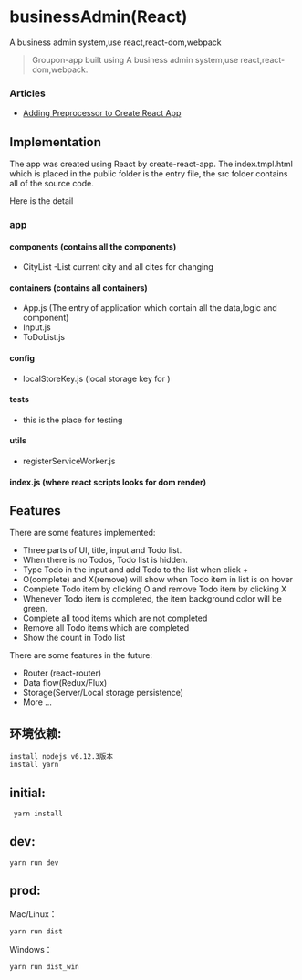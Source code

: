 # businessAdmin(React)
A business admin system,use react,react-dom,webpack

> Groupon-app built using A business admin system,use react,react-dom,webpack.


### Articles

- [Adding Preprocessor to Create React App](https://github.com/facebook/create-react-app/blob/master/packages/react-scripts/template/README.md#adding-a-css-preprocessor-sass-less-etc)

## Implementation

The app was created using React by create-react-app.  The index.tmpl.html which is  placed in the public folder is the entry file, the src folder contains all of the source code.

Here is the detail

### app
#### components (contains all the components)
* CityList -List current city and all cites for changing 


#### containers (contains all containers)
* App.js (The entry of application which contain all the data,logic and component)
* Input.js
* ToDoList.js

#### config
* localStoreKey.js  (local storage key for )


#### tests
* this is the place for testing

#### utils
* registerServiceWorker.js 

#### index.js (where react scripts looks for dom render)

## Features


There are some features implemented:

* Three parts of UI, title, input and Todo list.
* When there is no Todos, Todo list is hidden.
* Type Todo in the input and add Todo to the list when click +
* O(complete) and X(remove) will show when Todo item in list is on hover
* Complete Todo item by clicking O and remove Todo item by clicking X
* Whenever Todo item is completed, the item background color will be green.
* Complete all tood items which are not completed
* Remove all Todo items which are completed
* Show the count in Todo list



There are some features in the future:
* Router (react-router)
* Data flow(Redux/Flux)
* Storage(Server/Local storage persistence)
* More ...

## 环境依赖:
```
install nodejs v6.12.3版本
install yarn
```

## initial:
```
 yarn install
```

## dev:
```
yarn run dev
```

## prod:
Mac/Linux：
```
yarn run dist
```
Windows：
```
yarn run dist_win
